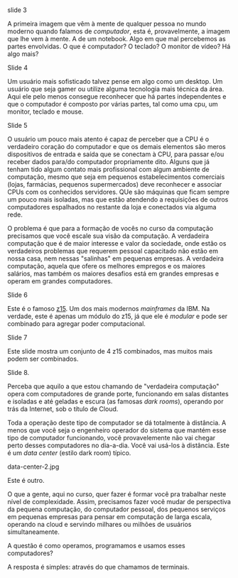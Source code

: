 #

slide 3

A primeira imagem que vêm à mente de qualquer pessoa no mundo
moderno quando falamos de _computador_, esta é, provavelmente, a imagem que lhe
vem à mente. A de um notebook. Algo em que mal percebemos as
partes envolvidas. O que é computador? O teclado? O monitor de
vídeo? Há algo mais?

Slide 4

Um usuário mais sofisticado talvez pense em algo como um desktop.
Um usuário que seja gamer ou utilize alguma tecnologia mais
técnica da área. Aqui ele pelo menos consegue reconhecer que há
partes independentes e que o computador é composto por várias
partes, tal como uma cpu, um monitor, teclado e mouse.

Slide 5

O usuário um pouco mais atento é capaz de perceber que a
CPU é o verdadeiro coração do computador e que os demais
elementos são meros dispositivos de entrada e saída que se
conectam à CPU, para passar e/ou receber dados para/do computador
propriamente dito. Alguns que já tenham tido algum contato mais
profissional com algum ambiente de computação, mesmo que seja em
pequenos estabelecimentos comerciais (lojas, farmácias, pequenos
supermercados) deve reconhecer e associar CPUs com
os conhecidos servidores. QUe são máquinas que ficam sempre um
pouco mais isoladas, mas que estão atendendo a requisições de
outros computadores espalhados no restante da loja e conectados
via alguma rede.

O problema é que para a formação de vocês no curso da computação
precisamos que você escale sua visão da computação. A verdadeira
computação que é de maior interesse e valor da sociedade, onde
estão os verdadeiros problemas que requerem pessoal capacitado
não estão em nossa casa, nem nessas "salinhas" em pequenas
empresas. A verdadeira computação, aquela que ofere os melhores
empregos e os maiores salários, mas também os maiores desafios
está em grandes empresas e operam em grandes computadores.

Slide 6

Este é o famoso [z15](https://www.ibm.com/br-pt/products/z15). Um
dos mais modernos _mainframes_ da IBM. Na verdade, este é apenas
um módulo do z15, já que ele é _modular_ e pode ser combinado
para agregar poder computacional.

Slide 7

Este slide mostra um conjunto de 4 z15 combinados, mas muitos
mais podem ser combinados.

Slide 8.

Perceba que aquilo a que estou chamando de "verdadeira
computação" opera com computadores de grande porte, funcionando
em salas distantes e isoladas e até geladas e escura (as famosas
_dark rooms_), operando por trás da
Internet, sob o título de Cloud.

Toda a operação deste tipo de
computador se dá totalmente à distância. A menos que você seja o
engenheiro operador do sistema que mantém esse tipo de computador
funcionando, você provavelemente não vai chegar perto desses
computadores no dia-a-dia. Você vai usá-los à distância.
Este é um _data center_ (estilo dark room) típico.

data-center-2.jpg

Este é outro.

O que a gente, aqui no curso, quer fazer é formar você pra
trabalhar neste nível de complexidade. Assim, precisamos fazer
você mudar de perspectiva da pequena computação, do computador
pessoal, dos pequenos serviços em pequenas empresas para pensar
em computação de larga escala, operando na cloud e servindo
milhares ou milhões de usuários simultaneamente.

A questão é como operamos, programamos e usamos esses computadores?

A resposta é simples: através do que chamamos de terminais.



